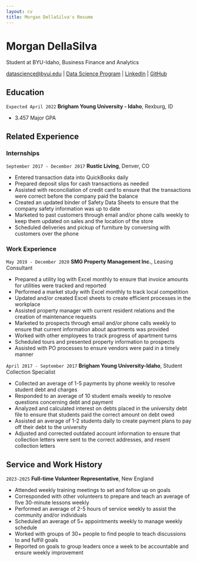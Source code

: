 ```yaml
---
layout: cv
title: Morgan DellaSilva's Resume
---
```

# Morgan DellaSilva
Student at BYU-Idaho, Business Finance and Analytics

<div id="webaddress">
<a href="datascience@byui.edu">datascience@byui.edu</a>
| <a href="https://byuidatascience.github.io/development.html">Data Science Program</a>
| <a href="https://www.linkedin.com/in/morgan-dellasilva/">LinkedIn</a>
| <a href="https://github.com/byuids-resumes">GitHub</a>
</div>

<!-- https://www.monique.tech/the-art-of-markdown -->

## Education

`Expected April 2022`
__Brigham Young University - Idaho__, Rexburg, ID

- 3.457 Major GPA


## Related Experience

### Internships

`September 2017 - December 2017`
__Rustic Living__, Denver, CO

- Entered transaction data into QuickBooks daily
- Prepared deposit slips for cash transactions as needed 
- Assisted with reconciliation of credit card to ensure that the transactions were correct before the company paid the balance
- Created an updated binder of Safety Data Sheets to ensure that the company safety information was up to date
- Marketed to past customers through email and/or phone calls weekly to keep them updated on sales and the location of the store
- Scheduled deliveries and pickup of furniture by conversing with customers over the phone


### Work Experience

`May 2019 - December 2020`
__SMG Property Management Inc.__, Leasing Consultant

- Prepared a utility log with Excel monthly to ensure that invoice amounts for utilities were tracked and reported
- Performed a market study with Excel monthly to track local competition
- Updated and/or created Excel sheets to create efficient processes in the workplace
- Assisted property manager with current resident relations and the creation of maintenance requests
- Marketed to prospects through email and/or phone calls weekly to ensure that current information about apartments was provided
- Worked with other employees to track progress of apartment turns
- Scheduled tours and presented property information to prospects
- Assisted with PO processes to ensure vendors were paid in a timely manner


`April 2017 - September 2017`
__Brigham Young University-Idaho__, Student Collection Specialist

- Collected an average of 1-5 payments by phone weekly to resolve student debt and charges
- Responded to an average of 10 student emails weekly to resolve questions concerning debt and payment
-  Analyzed and calculated interest on debts placed in the university debt file to ensure that students paid the correct amount on debt owed
-  Assisted an average of 1-2 students daily to create payment plans to pay off their debt to the university
-   Adjusted and corrected outdated account information to ensure that collection letters were sent to the correct addresses, and resent collection letters


## Service and Work History

`2023-2025`
__Full-time Volunteer Representative__, New England

- Attended weekly training meetings to set and follow up on goals 
- Corresponded with other volunteers to prepare and teach an average of five 30-minute lessons weekly 
- Performed an average of 2-5 hours of service weekly to assist the community and/or individuals 
- Scheduled an average of 5+ appointments weekly to manage weekly schedule 
- Worked with groups of 30+ people to find people to teach discussions to and fulfill goals 
- Reported on goals to group leaders once a week to be accountable and ensure weekly improvement

<!-- ### Footer

Last updated: Dec 2021 -->


